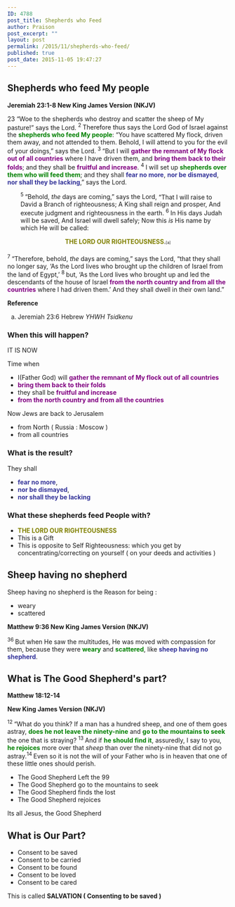 ```yaml
---
ID: 4788
post_title: Shepherds who Feed
author: Praison
post_excerpt: ""
layout: post
permalink: /2015/11/shepherds-who-feed/
published: true
post_date: 2015-11-05 19:47:27
---
```

<h2><strong>Shepherds who feed My people</strong></h2>
<strong><span class="passage-display-bcv">Jeremiah 23:1-8
</span><span class="passage-display-version">New King James Version (NKJV)</span></strong>
<p class="chapter-2"><span class="text Jer-23-1"><span class="chapternum">23 </span>“Woe to the shepherds who destroy and scatter the sheep of My pasture!” says the <span class="small-caps">Lord</span>. </span><span id="en-NKJV-19487" class="text Jer-23-2"><sup class="versenum">2 </sup>Therefore thus says the <span class="small-caps">Lord</span> God of Israel against the <span style="color: #008000;"><strong>shepherds who feed My people</strong></span>: “You have scattered My flock, driven them away, and not attended to them. Behold, I will attend to you for the evil of your doings,” says the <span class="small-caps">Lord</span>. </span><span id="en-NKJV-19488" class="text Jer-23-3"><sup class="versenum">3 </sup>“But I will <span style="color: #800080;"><strong>gather the remnant of My flock out of all countries</strong></span> where I have driven them, and <span style="color: #800080;"><strong>bring them back to their folds</strong></span>; and they shall be <span style="color: #800080;"><strong>fruitful and increase</strong></span>. </span><span id="en-NKJV-19489" class="text Jer-23-4"><sup class="versenum">4 </sup>I will set up <span style="color: #008000;"><strong>shepherds over them who will feed them</strong></span>; and they shall <span style="color: #333399;"><strong>fear no more</strong></span>, <span style="color: #333399;"><strong>nor be dismayed</strong></span>, <span style="color: #333399;"><strong>nor shall they be lacking</strong></span>,” says the <span class="small-caps">Lord</span>.</span></p>

<div class="poetry top-1">
<p class="line" style="padding-left: 30px;"><span id="en-NKJV-19490" class="text Jer-23-5"><sup class="versenum">5 </sup>“Behold, <i>the</i> days are coming,” says the <span class="small-caps">Lord</span>,</span>
<span class="text Jer-23-5">“That I will raise to David a Branch of righteousness;</span>
<span class="text Jer-23-5">A King shall reign and prosper,</span>
<span class="text Jer-23-5">And execute judgment and righteousness in the earth.</span>
<span id="en-NKJV-19491" class="text Jer-23-6"><sup class="versenum">6 </sup>In His days Judah will be saved,</span>
<span class="text Jer-23-6">And Israel will dwell safely;</span>
<span class="text Jer-23-6">Now this <i>is</i> His name by which He will be called:</span></p>

</div>
<p class="center top-1" style="text-align: center;"><span class="text Jer-23-6"><span style="color: #808000;"><strong>THE LORD OUR RIGHTEOUSNESS</strong></span>.<sup class="footnote" style="box-sizing: border-box; font-size: 0.625em; line-height: 22px; position: relative; vertical-align: top; top: 0px;" data-fn="#fen-NKJV-19491a" data-link="[&lt;a href=&quot;#fen-NKJV-19491a&quot; title=&quot;See footnote a&quot;&gt;a&lt;/a&gt;]">[a]</sup></span></p>
<p class="top-1"><span id="en-NKJV-19492" class="text Jer-23-7"><sup class="versenum">7 </sup>“Therefore, behold, <i>the</i> days are coming,” says the <span class="small-caps">Lord</span>, “that they shall no longer say, ‘As the <span class="small-caps">Lord</span> lives who brought up the children of Israel from the land of Egypt,’ </span><span id="en-NKJV-19493" class="text Jer-23-8"><sup class="versenum">8 </sup>but, ‘As the <span class="small-caps">Lord</span> lives who brought up and led the descendants of the house of Israel <span style="color: #800080;"><strong>from the north country and from all the countries</strong> </span>where I had driven them.’ And they shall dwell in their own land.”</span></p>
<strong>Reference</strong>
<ol type="a">
	<li id="fen-NKJV-19491a">Jeremiah 23:6 <span class="footnote-text">Hebrew <i>YHWH Tsidkenu</i></span></li>
</ol>
<h3><strong>When this will happen?</strong></h3>
IT IS NOW

Time when
<ul>
	<li>I(Father God) will <span style="color: #800080;"><strong>gather the remnant of My flock out of all countries</strong></span></li>
	<li><span style="color: #800080;"><strong>bring them back to their folds</strong></span></li>
	<li>they shall be <span style="color: #800080;"><strong>fruitful and increase</strong></span></li>
	<li><span style="color: #800080;"><strong>from the north country and from all the countries</strong> </span></li>
</ul>
Now Jews are back to Jerusalem
<ul>
	<li>from North ( Russia : Moscow )</li>
	<li>from all countries</li>
</ul>
<h3><strong>What is the result?</strong></h3>
They shall
<ul>
	<li><span style="color: #333399;"><strong>fear no more</strong></span>,</li>
	<li><span style="color: #333399;"><strong>nor be dismayed</strong></span>,</li>
	<li><span style="color: #333399;"><strong>nor shall they be lacking</strong></span></li>
</ul>
<h3><strong>What these shepherds feed People with?</strong></h3>
<ul>
	<li><span style="color: #808000;"><strong>THE LORD OUR RIGHTEOUSNESS</strong></span></li>
	<li>This is a Gift</li>
	<li>This is opposite to Self Righteousness: which you get by concentrating/correcting on yourself ( on your deeds and activities )</li>
</ul>
<h2><strong>Sheep having no shepherd</strong></h2>
Sheep having no shepherd is the Reason for being :
<ul>
	<li>weary</li>
	<li>scattered</li>
</ul>
<strong><span class="passage-display-bcv">Matthew 9:36
</span><span class="passage-display-version">New King James Version (NKJV)</span></strong>

<span id="en-NKJV-23416" class="text Matt-9-36"><sup class="versenum">36 </sup>But when He saw the multitudes, He was moved with compassion for them, because they were <span style="color: #008000;"><strong>weary</strong></span> and <span style="color: #008000;"><strong>scattered</strong></span>, like <span style="color: #333399;"><strong>sheep having no shepherd</strong></span>.</span>
<h2><strong>What is The Good Shepherd's part?</strong></h2>
<strong><span class="passage-display-bcv">Matthew 18:12-14</span></strong>

<strong><span class="passage-display-version">New King James Version (NKJV)</span></strong>

<span id="en-NKJV-23740" class="text Matt-18-12"><sup class="versenum">12 </sup><span class="woj">“What do you think? If a man has a hundred sheep, and one of them goes astray, <span style="color: #008000;"><strong>does he not leave the ninety-nine</strong></span> and <span style="color: #008000;"><strong>go to the mountains to seek</strong></span> the one that is straying?</span> </span><span id="en-NKJV-23741" class="text Matt-18-13"><sup class="versenum">13 </sup><span class="woj">And if <span style="color: #008000;"><strong>he should find it</strong></span>, assuredly, I say to you, <span style="color: #008000;"><strong>he rejoices</strong></span> more over that <i>sheep</i> than over the ninety-nine that did not go astray.</span></span><span id="en-NKJV-23742" class="text Matt-18-14"><sup class="versenum">14 </sup><span class="woj">Even so it is not the will of your Father who is in heaven that one of these little ones should perish.</span></span>
<ul>
	<li>The Good Shepherd Left the 99</li>
	<li>The Good Shepherd go to the mountains to seek</li>
	<li>The Good Shepherd finds the lost</li>
	<li>The Good Shepherd rejoices</li>
</ul>
Its all Jesus, the Good Shepherd
<h2><strong>What is Our Part?</strong></h2>
<ul>
	<li>Consent to be saved</li>
	<li>Consent to be carried</li>
	<li>Consent to be found</li>
	<li>Consent to be loved</li>
	<li>Consent to be cared</li>
</ul>
This is called <strong>SALVATION ( Consenting to be saved )</strong>